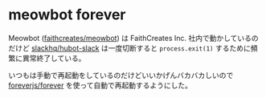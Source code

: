 # meowbot forever

Meowbot ([faithcreates/meowbot][]) は FaithCreates Inc. 社内で動かしているのだけど [slackhq/hubot-slack][] は一度切断すると `process.exit(1)` するために頻繁に異常終了している。

いつもは手動で再起動をしているのだけどいいかげんバカバカしいので [foreverjs/forever][] を使って自動で再起動するようにした。

[faithcreates/meowbot]: https://github.com/faithcreates/meowbot
[foreverjs/forever]: https://github.com/foreverjs/forever
[slackhq/hubot-slack]: https://github.com/slackhq/hubot-slack
